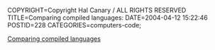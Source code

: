 COPYRIGHT=Copyright Hal Canary / ALL RIGHTS RESERVED
TITLE=Comparing compiled languages:
DATE=2004-04-12 15:22:46
POSTID=228
CATEGORIES=computers-code;

[Comparing compiled languages](/p/comparing-languages)
